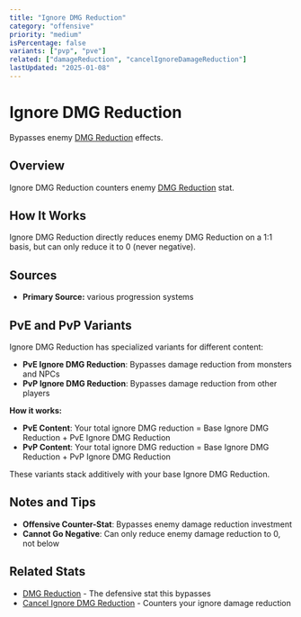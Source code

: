 ```yaml
---
title: "Ignore DMG Reduction"
category: "offensive"
priority: "medium"
isPercentage: false
variants: ["pvp", "pve"]
related: ["damageReduction", "cancelIgnoreDamageReduction"]
lastUpdated: "2025-01-08"
---
```


# Ignore DMG Reduction

Bypasses enemy [DMG Reduction](/stats/damage-reduction) effects.

## Overview

Ignore DMG Reduction counters enemy [DMG Reduction](/stats/damage-reduction) stat.

## How It Works

Ignore DMG Reduction directly reduces enemy DMG Reduction on a 1:1 basis, but can only reduce it to 0 (never negative).

## Sources

- **Primary Source:** various progression systems

## PvE and PvP Variants

Ignore DMG Reduction has specialized variants for different content:

- **PvE Ignore DMG Reduction**: Bypasses damage reduction from monsters and NPCs
- **PvP Ignore DMG Reduction**: Bypasses damage reduction from other players

**How it works:**
- **PvE Content**: Your total ignore DMG reduction = Base Ignore DMG Reduction + PvE Ignore DMG Reduction
- **PvP Content**: Your total ignore DMG reduction = Base Ignore DMG Reduction + PvP Ignore DMG Reduction

These variants stack additively with your base Ignore DMG Reduction.

## Notes and Tips

- **Offensive Counter-Stat**: Bypasses enemy damage reduction investment
- **Cannot Go Negative**: Can only reduce enemy damage reduction to 0, not below

## Related Stats

- [DMG Reduction](/stats/damage-reduction) - The defensive stat this bypasses
- [Cancel Ignore DMG Reduction](/stats/cancel-ignore-damage-reduction) - Counters your ignore damage reduction